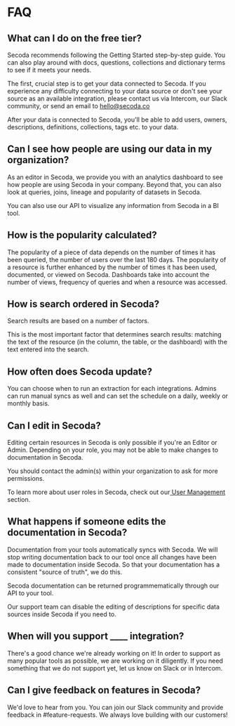 # FAQ

## What can I do on the free tier?

Secoda recommends following the Getting Started step-by-step guide. You can also play around with docs, questions, collections and dictionary terms to see if it meets your needs.

The first, crucial step is to get your data connected to Secoda. If you experience any difficulty connecting to your data source or don't see your source as an available integration, please contact us via Intercom, our Slack community, or send an email to hello@secoda.co

After your data is connected to Secoda, you'll be able to add users, owners, descriptions, definitions, collections, tags etc. to your data.&#x20;

## Can I see how people are using our data in my organization?

As an editor in Secoda, we provide you with an analytics dashboard to see how people are using Secoda in your company. Beyond that, you can also look at queries, joins, lineage and popularity of datasets in Secoda.&#x20;

You can also use our API to visualize any information from Secoda in a BI tool.

## How is the popularity calculated?

The popularity of a piece of data depends on the number of times it has been queried, the number of users over the last 180 days. The popularity of a resource is further enhanced by the number of times it has been used, documented, or viewed on Secoda. Dashboards take into account the number of views, frequency of queries and when a resource was accessed.

## How is search ordered in Secoda?

Search results are based on a number of factors.&#x20;

This is the most important factor that determines search results: matching the text of the resource (in the column, the table, or the dashboard) with the text entered into the search.

## How often does Secoda update?

You can choose when to run an extraction for each integrations. Admins can run manual syncs as well and can set the schedule on a daily, weekly or monthly basis.&#x20;

## Can I edit in Secoda?

Editing certain resources in Secoda is only possible if you're an Editor or Admin. Depending on your role, you may not be able to make changes to documentation in Secoda.&#x20;

You should contact the admin(s) within your organization to ask for more permissions.

To learn more about user roles in Secoda, check out our[ User Management ](user-management/)section.&#x20;

## What happens if someone edits the documentation in Secoda?

Documentation from your tools automatically syncs with Secoda. We will stop writing documentation back to our tool once all changes have been made to documentation inside Secoda. So that your documentation has a consistent "source of truth", we do this.

Secoda documentation can be returned programmematically through our API to your tool.

Our support team can disable the editing of descriptions for specific data sources inside Secoda if you need to.

## When will you support \_\_\_\_ integration?

There's a good chance we're already working on it! In order to support as many popular tools as possible, we are working on it diligently. If you need something that we do not support yet, let us know on Slack or in Intercom.

## Can I give feedback on features in Secoda?

We'd love to hear from you. You can join our Slack community and provide feedback in #feature-requests. We always love building with our customers!

